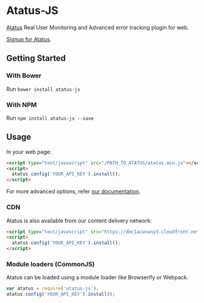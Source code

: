 # Atatus-JS

[Atatus](https://www.atatus.com) Real User Monitoring and Advanced error tracking plugin for web.

[Signup for Atatus](https://www.atatus.com/signup).

## Getting Started

### With Bower

Run `bower install atatus-js`

### With NPM

Run `npm install atatus-js --save`

## Usage

In your web page:

```html
<script type="text/javascript" src="/PATH_TO_ATATUS/atatus.min.js"></script>
<script>
  atatus.config('YOUR_API_KEY').install();
</script>
```

For more advanced options, refer [our documentation](https://www.atatus.com/docs).


### CDN

Atatus is also available from our content delivery network:

```html
<script type="text/javascript" src="https://dmc1acwvwny3.cloudfront.net/atatus.js"></script>
<script>
  atatus.config('YOUR_API_KEY').install();
</script>
```

### Module loaders (CommonJS)

Atatus can be loaded using a module loader like Browserify or Webpack.

```javascript
var atatus = require('atatus-js');
atatus.config('YOUR_API_KEY').install();
```

